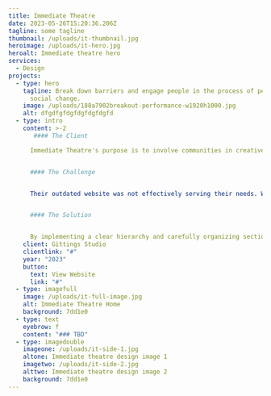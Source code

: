 ```yaml
---
title: Immediate Theatre
date: 2023-05-26T15:20:36.206Z
tagline: some tagline
thumbnail: /uploads/it-thumbnail.jpg
heroimage: /uploads/it-hero.jpg
heroalt: Immediate theatre hero
services:
  - Design
projects:
  - type: hero
    tagline: Break down barriers and engage people in the process of personal and
      social change.
    image: /uploads/188a7902breakout-performance-w1920h1000.jpg
    alt: dfgdfgfdgfdgfdgfdgfd
  - type: intro
    content: >-2
       #### The Client

      Immediate Theatre's purpose is to involve communities in creative projects that inspire wellbeing, break down barriers and engage people in the process of personal and social change. They use theatre and the arts to help people engage with issues and concerns.


      #### The Challenge


      Their outdated website was not effectively serving their needs. With a wide range of content types and a lack of cohesion, the previous website created a confusing and cluttered user experience. Our mission was clear: to bring order to the chaos and provide a streamlined solution that caters to their diverse content needs. 


      #### The Solution


      By implementing a clear hierarchy and carefully organizing sections, we ensured the team could easily add and manage content. Our goal was to create a seamless and user-friendly path through the website, offering an improved experience for both the team and their visitors. The site leverages the power of 11ty and Netlify CMS - expertly built by Ryan from Gittings Studio.
    client: Gittings Studio
    clientlink: "#"
    year: "2023"
    button:
      text: View Website
      link: "#"
  - type: imagefull
    image: /uploads/it-full-image.jpg
    alt: Immediate Theatre Home
    background: 7dd1e0
  - type: text
    eyebrow: f
    content: "### TBD"
  - type: imagedouble
    imageone: /uploads/it-side-1.jpg
    altone: Immediate theatre design image 1
    imagetwo: /uploads/it-side-2.jpg
    alttwo: Immediate theatre design image 2
    background: 7dd1e0
---
```

